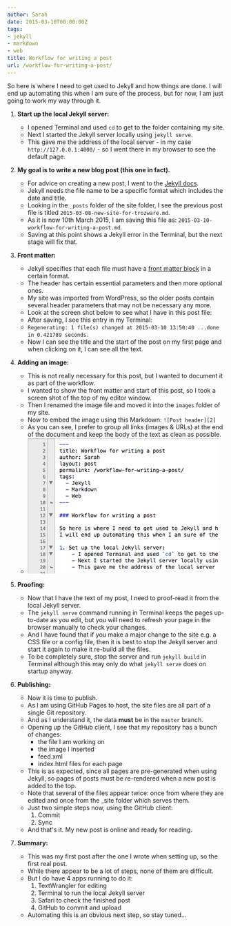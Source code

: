 ```yaml
---
author: Sarah
date: 2015-03-10T00:00:00Z
tags:
- jekyll
- markdown
- web
title: Workflow for writing a post
url: /workflow-for-writing-a-post/
---
```


So here is where I need to get used to Jekyll and how things are done.
I will end up automating this when I am sure of the process, but for now, I am just going to work my way through it.

1. **Start up the local Jekyll server:**
	- I opened Terminal and used `cd` to get to the folder containing my site.
	- Next I started the Jekyll server locally using `jekyll serve`.
	- This gave me the address of the local server - in my case `http://127.0.0.1:4000/` - so I went there in my browser to see the default page.

1. **My goal is to write a new blog post (this one in fact).**
	- For advice on creating a new post, I went to the [Jekyll docs][3].
	- Jekyll needs the file name to be a specific format which includes the date and title.
	- Looking in the `_posts` folder of the site folder, I see the previous post file is titled `2015-03-08-new-site-for-trozware.md`.
	- As it is now 10th March 2015, I am saving this file as: `2015-03-10-workflow-for-writing-a-post.md`.
	- Saving at this point shows a Jekyll error in the Terminal, but the next stage will fix that.

1. **Front matter:**
	- Jekyll specifies that each file must have a [front matter block][1] in a certain format.
	- The header has certain essential parameters and then more optional ones.
	- My site was imported from WordPress, so the older posts contain several header parameters that may not be necessary any more.
	- Look at the screen shot below to see what I have in this post file:
	- After saving, I see this entry in my Terminal:
	- `Regenerating: 1 file(s) changed at 2015-03-10 13:50:40 ...done in 0.421789 seconds.`
	- Now I can see the title and the start of the post on my first page and when clicking on it, I can see all the text.

1. **Adding an image:**
	- This is not really necessary for this post, but I wanted to document it as part of the workflow.
	- I wanted to show the front matter and start of this post, so I took a screen shot of the top of my editor window.
	- Then I renamed the image file and moved it into the `images` folder of my site.
	- Now to embed the image using this Markdown: `![Post header][2]`
	- As you can see, I prefer to group all links (images & URLs) at the end of the document and keep the body of the text as clean as possible.
	- ![Post header][2]

1. **Proofing:**
	- Now that I have the text of my post, I need to proof-read it from the local Jekyll server.
	- The `jekyll serve` command running in Terminal keeps the pages up-to-date as you edit, but you will need to refresh your page in the browser manually to check your changes.
	- And I have found that if you make a major change to the site e.g. a CSS file or a config file, then it is best to stop the Jekyll server and start it again to make it re-build all the files.
	- To be completely sure, stop the server and run `jekyll build` in Terminal although this may only do what `jekyll serve` does on startup anyway.

1. **Publishing:**
	- Now it is time to publish.
	- As I am using GitHub Pages to host, the site files are all part of a single Git repository.
	- And as I understand it, the data **must** be in the `master` branch.
	- Opening up the GitHub client, I see that my repository has a bunch of changes:
		- the file I am working on
		- the image I inserted
		- feed.xml
		- index.html files for each page
	- This is as expected, since all pages are pre-generated when using Jekyll, so pages of posts must be re-rendered when a new post is added to the top.
	- Note that several of the files appear twice: once from where they are edited and once from the _site folder which serves them.
	- Just two simple steps now, using the GitHub client:
		1. Commit
		2. Sync
	- And that's it. My new post is online and ready for reading.

1. **Summary:**
	- This was my first post after the one I wrote when setting up, so the first real post.
	- While there appear to be a lot of steps, none of them are difficult.
	- But I do have 4 apps running to do it:
		1. TextWrangler for editing
		1. Terminal to run the local Jekyll server
		1. Safari to check the finished post
		1. GitHub to commit and upload
	- Automating this is an obvious next step, so stay tuned...


[1]: http://jekyllrb.com/docs/frontmatter/
[2]: /images/post_header.png
[3]: http://jekyllrb.com/docs/posts/
